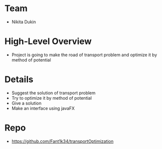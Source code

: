 # Team
- Nikita Dukin
# High-Level Overview
- Project is going to make the road of transport problem and optimize it by method of potential
# Details
- Suggest the solution of transport problem
- Try to optimize it by method of potential
- Give a solution
- Make an interface using javaFX
# Repo
- https://github.com/Fant1k34/transportOptimization 
